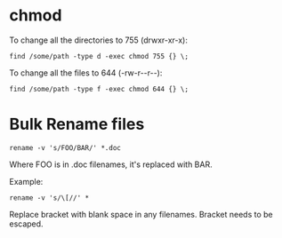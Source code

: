 # chmod

To change all the directories to 755 (drwxr-xr-x):

`find /some/path -type d -exec chmod 755 {} \;`

To change all the files to 644 (-rw-r--r--):

`find /some/path -type f -exec chmod 644 {} \;`

# Bulk Rename files

`rename -v 's/FOO/BAR/' *.doc`

Where FOO is in .doc filenames, it's replaced with BAR.

Example:

`rename -v 's/\[//' *`

Replace bracket with blank space in any filenames. Bracket needs to be escaped.
